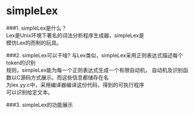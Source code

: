 simpleLex
=========
###1. simpleLex是什么？  
    Lex是Unix环境下著名的词法分析程序生成器，simpleLex是  
    模仿Lex的而制的玩具。


###2. simpleLex可以干啥?
    与Lex类似，simpleLex采用正则表达式描述每个token的识别  
    规则，simpleLex能为每一个正则表达式生成一个有限自动机， 
    自动机及识别函数以C源码方式展示。而这些信息都储存在名  
    为lex.yy.c中，采用编译器编译这份代码，得到的可执行程序  
    可以识别给定文本。

###3. simpleLex的功能展示

